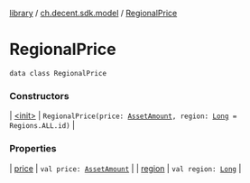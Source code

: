 [library](../../index.md) / [ch.decent.sdk.model](../index.md) / [RegionalPrice](./index.md)

# RegionalPrice

`data class RegionalPrice`

### Constructors

| [&lt;init&gt;](-init-.md) | `RegionalPrice(price: `[`AssetAmount`](../-asset-amount/index.md)`, region: `[`Long`](https://kotlinlang.org/api/latest/jvm/stdlib/kotlin/-long/index.html)` = Regions.ALL.id)` |

### Properties

| [price](price.md) | `val price: `[`AssetAmount`](../-asset-amount/index.md) |
| [region](region.md) | `val region: `[`Long`](https://kotlinlang.org/api/latest/jvm/stdlib/kotlin/-long/index.html) |

